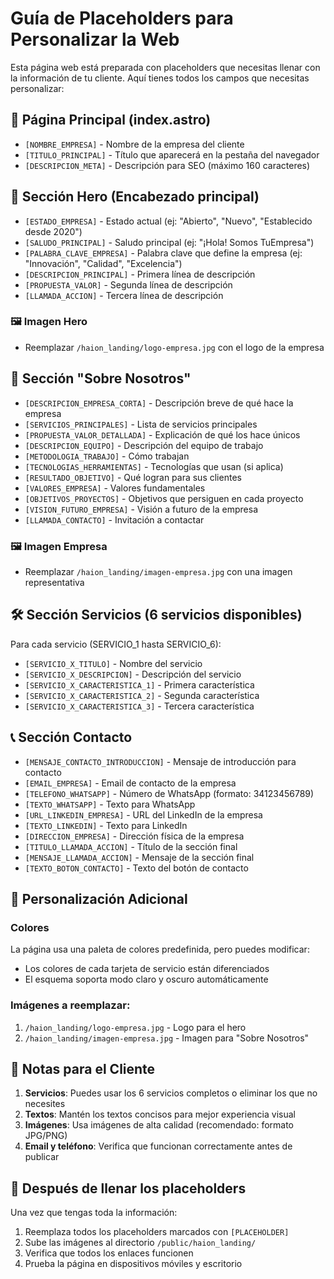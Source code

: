 # Guía de Placeholders para Personalizar la Web

Esta página web está preparada con placeholders que necesitas llenar con la información de tu cliente. Aquí tienes todos los campos que necesitas personalizar:

## 📄 Página Principal (index.astro)

- `[NOMBRE_EMPRESA]` - Nombre de la empresa del cliente
- `[TITULO_PRINCIPAL]` - Título que aparecerá en la pestaña del navegador
- `[DESCRIPCION_META]` - Descripción para SEO (máximo 160 caracteres)

## 🦸 Sección Hero (Encabezado principal)

- `[ESTADO_EMPRESA]` - Estado actual (ej: "Abierto", "Nuevo", "Establecido desde 2020")
- `[SALUDO_PRINCIPAL]` - Saludo principal (ej: "¡Hola! Somos TuEmpresa")
- `[PALABRA_CLAVE_EMPRESA]` - Palabra clave que define la empresa (ej: "Innovación", "Calidad", "Excelencia")
- `[DESCRIPCION_PRINCIPAL]` - Primera línea de descripción
- `[PROPUESTA_VALOR]` - Segunda línea de descripción
- `[LLAMADA_ACCION]` - Tercera línea de descripción

### 🖼️ Imagen Hero

- Reemplazar `/haion_landing/logo-empresa.jpg` con el logo de la empresa

## 🏢 Sección "Sobre Nosotros"

- `[DESCRIPCION_EMPRESA_CORTA]` - Descripción breve de qué hace la empresa
- `[SERVICIOS_PRINCIPALES]` - Lista de servicios principales
- `[PROPUESTA_VALOR_DETALLADA]` - Explicación de qué los hace únicos
- `[DESCRIPCION_EQUIPO]` - Descripción del equipo de trabajo
- `[METODOLOGIA_TRABAJO]` - Cómo trabajan
- `[TECNOLOGIAS_HERRAMIENTAS]` - Tecnologías que usan (si aplica)
- `[RESULTADO_OBJETIVO]` - Qué logran para sus clientes
- `[VALORES_EMPRESA]` - Valores fundamentales
- `[OBJETIVOS_PROYECTOS]` - Objetivos que persiguen en cada proyecto
- `[VISION_FUTURO_EMPRESA]` - Visión a futuro de la empresa
- `[LLAMADA_CONTACTO]` - Invitación a contactar

### 🖼️ Imagen Empresa

- Reemplazar `/haion_landing/imagen-empresa.jpg` con una imagen representativa

## 🛠️ Sección Servicios (6 servicios disponibles)

Para cada servicio (SERVICIO_1 hasta SERVICIO_6):

- `[SERVICIO_X_TITULO]` - Nombre del servicio
- `[SERVICIO_X_DESCRIPCION]` - Descripción del servicio
- `[SERVICIO_X_CARACTERISTICA_1]` - Primera característica
- `[SERVICIO_X_CARACTERISTICA_2]` - Segunda característica
- `[SERVICIO_X_CARACTERISTICA_3]` - Tercera característica

## 📞 Sección Contacto

- `[MENSAJE_CONTACTO_INTRODUCCION]` - Mensaje de introducción para contacto
- `[EMAIL_EMPRESA]` - Email de contacto de la empresa
- `[TELEFONO_WHATSAPP]` - Número de WhatsApp (formato: 34123456789)
- `[TEXTO_WHATSAPP]` - Texto para WhatsApp
- `[URL_LINKEDIN_EMPRESA]` - URL del LinkedIn de la empresa
- `[TEXTO_LINKEDIN]` - Texto para LinkedIn
- `[DIRECCION_EMPRESA]` - Dirección física de la empresa
- `[TITULO_LLAMADA_ACCION]` - Título de la sección final
- `[MENSAJE_LLAMADA_ACCION]` - Mensaje de la sección final
- `[TEXTO_BOTON_CONTACTO]` - Texto del botón de contacto

## 🎨 Personalización Adicional

### Colores

La página usa una paleta de colores predefinida, pero puedes modificar:

- Los colores de cada tarjeta de servicio están diferenciados
- El esquema soporta modo claro y oscuro automáticamente

### Imágenes a reemplazar:

1. `/haion_landing/logo-empresa.jpg` - Logo para el hero
2. `/haion_landing/imagen-empresa.jpg` - Imagen para "Sobre Nosotros"

## 📝 Notas para el Cliente

1. **Servicios**: Puedes usar los 6 servicios completos o eliminar los que no necesites
2. **Textos**: Mantén los textos concisos para mejor experiencia visual
3. **Imágenes**: Usa imágenes de alta calidad (recomendado: formato JPG/PNG)
4. **Email y teléfono**: Verifica que funcionan correctamente antes de publicar

## 🚀 Después de llenar los placeholders

Una vez que tengas toda la información:

1. Reemplaza todos los placeholders marcados con `[PLACEHOLDER]`
2. Sube las imágenes al directorio `/public/haion_landing/`
3. Verifica que todos los enlaces funcionen
4. Prueba la página en dispositivos móviles y escritorio
